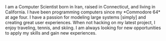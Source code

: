 <span class="text-wrapper">
I am a Computer Scientist born in Iran, raised in Connecticut, and living in
California.
I have been programming computers since my *Commodore 64* at age four.
I have a passion for modeling large systems [simply] and creating great user experiences.
When not hacking on my latest project, I enjoy traveling, tennis, and
skiing.
I am always looking for new opportunities to apply my skills and gain new experiences.
</span>

[simply]: http://www.infoq.com/presentations/Simple-Made-Easy "Simple Made Easy by Rich Hickey"
